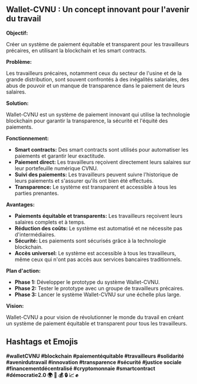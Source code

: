 
## Wallet-CVNU : Un concept innovant pour l'avenir du travail

**Objectif:**

Créer un système de paiement équitable et transparent pour les travailleurs précaires, en utilisant la blockchain et les smart contracts.

**Problème:**

Les travailleurs précaires, notamment ceux du secteur de l'usine et de la grande distribution, sont souvent confrontés à des inégalités salariales, des abus de pouvoir et un manque de transparence dans le paiement de leurs salaires.

**Solution:**

Wallet-CVNU est un système de paiement innovant qui utilise la technologie blockchain pour garantir la transparence, la sécurité et l'équité des paiements.

**Fonctionnement:**

* **Smart contracts:** Des smart contracts sont utilisés pour automatiser les paiements et garantir leur exactitude.
* **Paiement direct:** Les travailleurs reçoivent directement leurs salaires sur leur portefeuille numérique CVNU.
* **Suivi des paiements:** Les travailleurs peuvent suivre l'historique de leurs paiements et s'assurer qu'ils ont bien été effectués.
* **Transparence:** Le système est transparent et accessible à tous les parties prenantes.

**Avantages:**

* **Paiements équitable et transparents:** Les travailleurs reçoivent leurs salaires complets et à temps.
* **Réduction des coûts:** Le système est automatisé et ne nécessite pas d'intermédiaires.
* **Sécurité:** Les paiements sont sécurisés grâce à la technologie blockchain.
* **Accès universel:** Le système est accessible à tous les travailleurs, même ceux qui n'ont pas accès aux services bancaires traditionnels.

**Plan d'action:**

* **Phase 1:** Développer le prototype du système Wallet-CVNU.
* **Phase 2:** Tester le prototype avec un groupe de travailleurs précaires.
* **Phase 3:** Lancer le système Wallet-CVNU sur une échelle plus large.

**Vision:**

Wallet-CVNU a pour vision de révolutionner le monde du travail en créant un système de paiement équitable et transparent pour tous les travailleurs.


## Hashtags et Emojis

**#walletCVNU #blockchain #paiementéquitable #travailleurs #solidarité #avenirdutravail #innovation #transparence #sécurité #justice sociale #financementdécentralisé #cryptomonnaie #smartcontract #démocratie2.0 🌍 🤝 💰 🔒  📈  ✊** 


